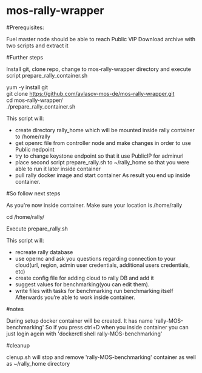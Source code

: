 # mos-rally-wrapper

#Prerequisites:

Fuel master node should be able to reach Public VIP
Download archive with two scripts and extract it

#Further steps

Install git, clone repo, change to mos-rally-wrapper directory and execute script prepare_rally_container.sh 

  yum -y install git<br>
  git clone https://github.com/avlasov-mos-de/mos-rally-wrapper.git<br>
  cd mos-rally-wrapper/<br>
  ./prepare_rally_container.sh<br>

This script will: 
- create directory rally_home which will be mounted inside rally container to /home/rally
- get openrc file from controller node and make changes in order to use Public nedpoint
- try to change keystone endpoint so that it use PublicIP for adminurl
- place second script prepare_rally.sh to ~/rally_home so that you were able to run it later inside container
- pull rally docker image and start container 
As result you end up inside container. 

#So follow next steps

As you're now inside container. Make sure your location is /home/rally

cd /home/rally/

Execute prepare_rally.sh

This script will: 
- recreate rally database 
- use opernc and ask you questions regarding connection to your cloud(url, region, admin user credentials, additional    users credentials, etc)
- create config file for adding cloud to rally DB and add it
- suggest values for benchmarking(you can edit them).
- write files with tasks for benchmarking
run benchmarking itself
Afterwards you’re able to work inside container.

#notes

During setup docker container will be created. It has name 'rally-MOS-benchmarking'
So if you press ctrl+D when you inside container you can just login agein with 'dockerctl shell rally-MOS-benchmarking'

#cleanup

clenup.sh will stop and remove 'rally-MOS-benchmarking' container as well as ~/rally_home directory

